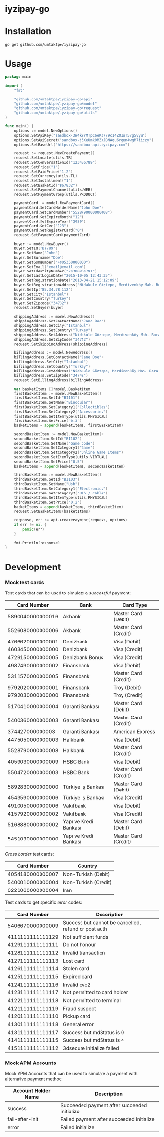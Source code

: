 # iyzipay-go

# Installation
```
go get github.com/umtaktpe/iyzipay-go
```

# Usage
```go
package main

import (
	"fmt"

	"github.com/umtaktpe/iyzipay-go/api"
	"github.com/umtaktpe/iyzipay-go/model"
	"github.com/umtaktpe/iyzipay-go/request"
	"github.com/umtaktpe/iyzipay-go/utils"
)

func main() {
	options := model.NewOptions()
	options.SetApiKey("sandbox-3W4kYYMTpC6eKz779c14ZOIuT57g5vyu")
	options.SetApiSecret("sandbox-j3XeUmk0MZkJBNAqu6rgen4wgM7iiczy")
	options.SetBaseUrl("https://sandbox-api.iyzipay.com")

	request := request.NewCreatePayment()
	request.SetLocale(utils.TR)
	request.SetConversationId("123456789")
	request.SetPrice("1")
	request.SetPaidPrice("1.2")
	request.SetCurrency(utils.TL)
	request.SetInstallment("1")
	request.SetBasketId("B67832")
	request.SetPaymentChannel(utils.WEB)
	request.SetPaymentGroup(utils.PRODUCT)

	paymentCard := model.NewPaymentCard()
	paymentCard.SetCardHolderName("John Doe")
	paymentCard.SetCardNumber("5528790000000008")
	paymentCard.SetExpireMonth("12")
	paymentCard.SetExpireYear("2030")
	paymentCard.SetCvc("123")
	paymentCard.SetRegisterCard("0")
	request.SetPaymentCard(paymentCard)

	buyer := model.NewBuyer()
	buyer.SetId("BY789")
	buyer.SetName("John")
	buyer.SetSurname("Doe")
	buyer.SetGsmNumber("+905350000000")
	buyer.SetEmail("email@email.com")
	buyer.SetIdentityNumber("74300864791")
	buyer.SetLastLoginDate("2015-10-05 12:43:35")
	buyer.SetRegistrationDate("2013-04-21 15:12:09")
	buyer.SetRegistrationAddress("Nidakule Göztepe, Merdivenköy Mah. Bora Sok. No:1")
	buyer.SetIp("85.34.78.112")
	buyer.SetCity("Istanbul")
	buyer.SetCountry("Turkey")
	buyer.SetZipcode("34732")
	request.SetBuyer(buyer)

	shippingAddress := model.NewAddress()
	shippingAddress.SetContactName("Jane Doe")
	shippingAddress.SetCity("Istanbul")
	shippingAddress.SetCountry("Turkey")
	shippingAddress.SetAddress("Nidakule Göztepe, Merdivenköy Mah. Bora Sok. No:1")
	shippingAddress.SetZipCode("34742")
	request.SetShippingAddress(shippingAddress)

	billingAddress := model.NewAddress()
	billingAddress.SetContactName("Jane Doe")
	billingAddress.SetCity("Istanbul")
	billingAddress.SetCountry("Turkey")
	billingAddress.SetAddress("Nidakule Göztepe, Merdivenköy Mah. Bora Sok. No:1")
	billingAddress.SetZipCode("34742")
	request.SetBillingAddress(billingAddress)

	var basketItems []*model.BasketItem
	firstBasketItem := model.NewBasketItem()
	firstBasketItem.SetId("BI101")
	firstBasketItem.SetName("Binocular")
	firstBasketItem.SetCategory1("Collectibles")
	firstBasketItem.SetCategory2("Accessories")
	firstBasketItem.SetItemType(utils.PHYSICAL)
	firstBasketItem.SetPrice("0.3")
	basketItems = append(basketItems, firstBasketItem)

	secondBasketItem := model.NewBasketItem()
	secondBasketItem.SetId("BI102")
	secondBasketItem.SetName("Game code")
	secondBasketItem.SetCategory1("Game")
	secondBasketItem.SetCategory2("Online Game Items")
	secondBasketItem.SetItemType(utils.VIRTUAL)
	secondBasketItem.SetPrice("0.5")
	basketItems = append(basketItems, secondBasketItem)

	thirdBasketItem := model.NewBasketItem()
	thirdBasketItem.SetId("BI103")
	thirdBasketItem.SetName("Usb")
	thirdBasketItem.SetCategory1("Electronics")
	thirdBasketItem.SetCategory2("Usb / Cable")
	thirdBasketItem.SetItemType(utils.PHYSICAL)
	thirdBasketItem.SetPrice("0.2")
	basketItems = append(basketItems, thirdBasketItem)
	request.SetBasketItems(basketItems)

	response, err := api.CreatePayment(request, options)
	if err != nil {
		panic(err)
	}

	fmt.Println(response)
}
```

# Development
### Mock test cards

Test cards that can be used to simulate a *successful* payment:

Card Number      | Bank                       | Card Type
-----------      | ----                       | ---------
5890040000000016 | Akbank                     | Master Card (Debit)  
5526080000000006 | Akbank                     | Master Card (Credit)  
4766620000000001 | Denizbank                  | Visa (Debit)  
4603450000000000 | Denizbank                  | Visa (Credit)
4729150000000005 | Denizbank Bonus            | Visa (Credit)  
4987490000000002 | Finansbank                 | Visa (Debit)  
5311570000000005 | Finansbank                 | Master Card (Credit)  
9792020000000001 | Finansbank                 | Troy (Debit)  
9792030000000000 | Finansbank                 | Troy (Credit)  
5170410000000004 | Garanti Bankası            | Master Card (Debit)  
5400360000000003 | Garanti Bankası            | Master Card (Credit)  
374427000000003  | Garanti Bankası            | American Express  
4475050000000003 | Halkbank                   | Visa (Debit)  
5528790000000008 | Halkbank                   | Master Card (Credit)  
4059030000000009 | HSBC Bank                  | Visa (Debit)  
5504720000000003 | HSBC Bank                  | Master Card (Credit)  
5892830000000000 | Türkiye İş Bankası         | Master Card (Debit)  
4543590000000006 | Türkiye İş Bankası         | Visa (Credit)  
4910050000000006 | Vakıfbank                  | Visa (Debit)  
4157920000000002 | Vakıfbank                  | Visa (Credit)  
5168880000000002 | Yapı ve Kredi Bankası      | Master Card (Debit)  
5451030000000000 | Yapı ve Kredi Bankası      | Master Card (Credit)  

*Cross border* test cards:

Card Number      | Country
-----------      | -------
4054180000000007 | Non-Turkish (Debit)
5400010000000004 | Non-Turkish (Credit)  
6221060000000004 | Iran  

Test cards to get specific *error* codes:

Card Number       | Description
-----------       | -----------
5406670000000009  | Success but cannot be cancelled, refund or post auth
4111111111111129  | Not sufficient funds
4129111111111111  | Do not honour
4128111111111112  | Invalid transaction
4127111111111113  | Lost card
4126111111111114  | Stolen card
4125111111111115  | Expired card
4124111111111116  | Invalid cvc2
4123111111111117  | Not permitted to card holder
4122111111111118  | Not permitted to terminal
4121111111111119  | Fraud suspect
4120111111111110  | Pickup card
4130111111111118  | General error
4131111111111117  | Success but mdStatus is 0
4141111111111115  | Success but mdStatus is 4
4151111111111112  | 3dsecure initialize failed

### Mock APM Accounts

Mock APM Accounts that can be used to simulate a payment with alternative payment method:

Account Holder Name     | Description
-------------------     | -----------
success                 | Succeeded payment after succeeded initialize
fail-after-init         | Failed payment after succeeded initialize
error                   | Failed initialize